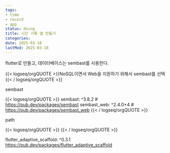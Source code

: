```yaml
---
tags:
- time
- record
- app
status: doing
title: 시간 기록 앱 만들기
categories:
date: 2025-03-18
lastMod: 2025-03-18
---
```





flutter로 만들고, 데이터베이스는 sembast를 사용한다.

{{< logseq/orgQUOTE >}}NoSQL이면서 Web을 지원하기 위해서 sembast를 선택
{{< / logseq/orgQUOTE >}}

sembast

{{< logseq/orgQUOTE >}}  sembast: ^3.8.2 # https://pub.dev/packages/sembast
  sembast_web: ^2.4.0+4 # https://pub.dev/packages/sembast_web
{{< / logseq/orgQUOTE >}}

path

{{< logseq/orgQUOTE >}}
{{< / logseq/orgQUOTE >}}

flutter_adaptive_scaffold: ^0.3.1 https://pub.dev/packages/flutter_adaptive_scaffold










